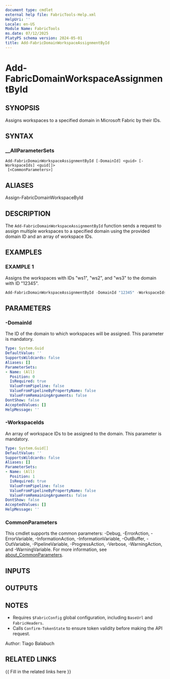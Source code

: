 ```yaml
---
document type: cmdlet
external help file: FabricTools-Help.xml
HelpUri: ''
Locale: en-US
Module Name: FabricTools
ms.date: 07/12/2025
PlatyPS schema version: 2024-05-01
title: Add-FabricDomainWorkspaceAssignmentById
---
```


# Add-FabricDomainWorkspaceAssignmentById

## SYNOPSIS

Assigns workspaces to a specified domain in Microsoft Fabric by their IDs.

## SYNTAX

### __AllParameterSets

```
Add-FabricDomainWorkspaceAssignmentById [-DomainId] <guid> [-WorkspaceIds] <guid[]>
 [<CommonParameters>]
```

## ALIASES

Assign-FabricDomainWorkspaceById

## DESCRIPTION

The `Add-FabricDomainWorkspaceAssignmentById` function sends a request to assign multiple workspaces to a specified domain using the provided domain ID and an array of workspace IDs.

## EXAMPLES

### EXAMPLE 1

Assigns the workspaces with IDs "ws1", "ws2", and "ws3" to the domain with ID "12345".

```powershell
Add-FabricDomainWorkspaceAssignmentById -DomainId "12345" -WorkspaceIds @("ws1", "ws2", "ws3")
```

## PARAMETERS

### -DomainId

The ID of the domain to which workspaces will be assigned.
This parameter is mandatory.

```yaml
Type: System.Guid
DefaultValue: ''
SupportsWildcards: false
Aliases: []
ParameterSets:
- Name: (All)
  Position: 0
  IsRequired: true
  ValueFromPipeline: false
  ValueFromPipelineByPropertyName: false
  ValueFromRemainingArguments: false
DontShow: false
AcceptedValues: []
HelpMessage: ''
```

### -WorkspaceIds

An array of workspace IDs to be assigned to the domain.
This parameter is mandatory.

```yaml
Type: System.Guid[]
DefaultValue: ''
SupportsWildcards: false
Aliases: []
ParameterSets:
- Name: (All)
  Position: 1
  IsRequired: true
  ValueFromPipeline: false
  ValueFromPipelineByPropertyName: false
  ValueFromRemainingArguments: false
DontShow: false
AcceptedValues: []
HelpMessage: ''
```

### CommonParameters

This cmdlet supports the common parameters: -Debug, -ErrorAction, -ErrorVariable,
-InformationAction, -InformationVariable, -OutBuffer, -OutVariable, -PipelineVariable,
-ProgressAction, -Verbose, -WarningAction, and -WarningVariable. For more information, see
[about_CommonParameters](https://go.microsoft.com/fwlink/?LinkID=113216).

## INPUTS

## OUTPUTS

## NOTES

- Requires `$FabricConfig` global configuration, including `BaseUrl` and `FabricHeaders`.
- Calls `Confirm-TokenState` to ensure token validity before making the API request.

Author: Tiago Balabuch

## RELATED LINKS

{{ Fill in the related links here }}

